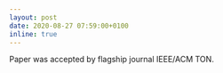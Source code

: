 ```yaml
---
layout: post
date: 2020-08-27 07:59:00+0100
inline: true
---
```


Paper was accepted by flagship journal IEEE/ACM TON.